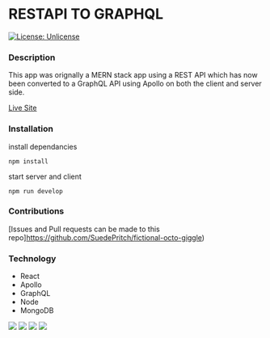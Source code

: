 # RESTAPI TO GRAPHQL
[![License: Unlicense](https://img.shields.io/badge/license-Unlicense-blue.svg)](http://unlicense.org/)
### Description
This app was orignally a MERN stack app using a REST API which has now been converted to a GraphQL API using Apollo on both the client and server side. 

[Live Site](https://fictional-octo-giggle.herokuapp.com/)
### Installation
install dependancies

    npm install 

start server and client

    npm run develop

### Contributions
[Issues and Pull requests can be made to this repo]https://github.com/SuedePritch/fictional-octo-giggle)

### Technology
* React
* Apollo
* GraphQL
* Node
* MongoDB

![](src/images/about_screenshot.png)
![](src/images/portfolio_screenshot.png)
![](src/images/contact_screenshot.png)
![](src/images/resume_screenshot.png)
